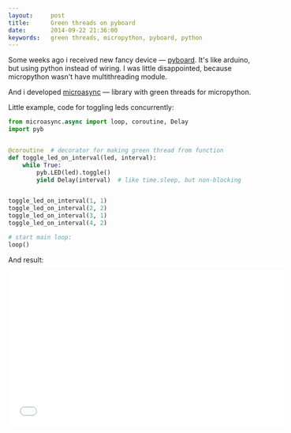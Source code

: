 ```yaml
---
layout:     post
title:      Green threads on pyboard
date:       2014-09-22 21:36:00
keywords:   green threads, micropython, pyboard, python
---
```


Some weeks ago i received new fancy device &mdash; [pyboard](http://micropython.org/).
It's like arduino, but using python instead of wiring. I was little disappointed, because micropython wasn't have multithreading module.

And i developed [microasync](https://github.com/nvbn/microasync) &mdash; library with green threads for micropython.

Little example, code for toggling leds concurrently:

```python
from microasync.async import loop, coroutine, Delay
import pyb


@coroutine  # decorator for making green thread from function
def toggle_led_on_interval(led, interval):
    while True:
        pyb.LED(led).toggle()
        yield Delay(interval)  # like time.sleep, but non-blocking


toggle_led_on_interval(1, 1)
toggle_led_on_interval(2, 2)
toggle_led_on_interval(3, 1)
toggle_led_on_interval(4, 2)

# start main loop:
loop()
```

And result:

<iframe width="560" height="315" src="//www.youtube.com/embed/xTzie-bQh8M" frameborder="0" allowfullscreen></iframe>
